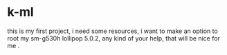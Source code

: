 # k-ml
this is my first project, i need some resources, i want to make an option to root my sm-g530h lollipop 5.0.2, any kind of your help, that will be nice for me .
